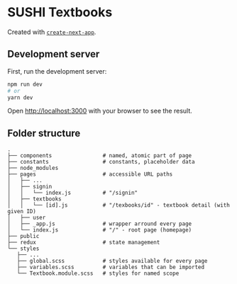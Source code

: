 # SUSHI Textbooks

Created with [`create-next-app`](https://github.com/vercel/next.js/tree/canary/packages/create-next-app).

## Development server

First, run the development server:

```bash
npm run dev
# or
yarn dev
```

Open [http://localhost:3000](http://localhost:3000) with your browser to see the result.


## Folder structure

```
.
├── components                # named, atomic part of page 
├── constants                 # constants, placeholder data
├── node_modules                  
├── pages                     # accessible URL paths
│   ├── ...                              
│   ├── signin                              
│   │   └── index.js          # "/signin"
│   ├── textbooks              
│   │   └── [id].js           # "/texbooks/id" - textbook detail (with given ID)          
│   ├── user                
│   ├── _app.js               # wrapper arround every page
│   └── index.js              # "/" - root page (homepage)
├── public                   
├── redux                     # state management             
└── styles                     
   ├── ...                              
   ├── global.scss            # styles available for every page
   ├── variables.scss         # variables that can be imported
   └── Textbook.module.scss   # styles for named scope
```